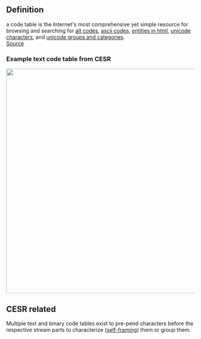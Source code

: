 ## Definition

a code table is the Internet's most comprehensive yet simple resource for browsing and searching for [alt codes](https://www.codetable.net/altkeycodes), [ascii codes](https://www.codetable.net/asciikeycodes), [entities in html](https://www.codetable.net/entitiesinhtml), [unicode characters](https://www.codetable.net/unicodecharacters), and [unicode groups and categories](https://www.codetable.net/groups).\
[Source](https://www.codetable.net)

### Example text code table from CESR
<img src="https://hackmd.io/_uploads/H1LHEQDfj.png" width="600">


## CESR related
Multiple text and binary code tables exist to pre-pend characters before the respective stream parts to characterize ([self-framing](term_self-framing)) them or group them.